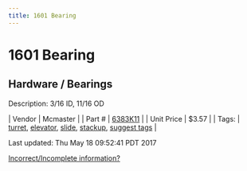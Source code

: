 ```yaml
---
title: 1601 Bearing
---
```


# 1601 Bearing
## Hardware / Bearings
Description: 	3/16 ID, 11/16 OD 

| Vendor | Mcmaster | 
| Part # | [6383K11](https://www.mcmaster.com/#6383K11) | 
| Unit Price | $3.57 | 
| Tags: | [turret](https://jgermita.github.io/frc-parts/search/?q=turret), [elevator](https://jgermita.github.io/frc-parts/search/?q=elevator), [slide](https://jgermita.github.io/frc-parts/search/?q=slide), [stackup](https://jgermita.github.io/frc-parts/search/?q=stackup), [suggest tags](https://docs.google.com/forms/d/e/1FAIpQLSeWyY8v3RgOty-MyWmh9U0iivNYN_molChYyS-0U-o-kOAv_g/viewform) | 

Last updated: Thu May 18 09:52:41 PDT 2017

 [Incorrect/Incomplete information?](https://docs.google.com/forms/d/e/1FAIpQLSeWyY8v3RgOty-MyWmh9U0iivNYN_molChYyS-0U-o-kOAv_g/viewform)